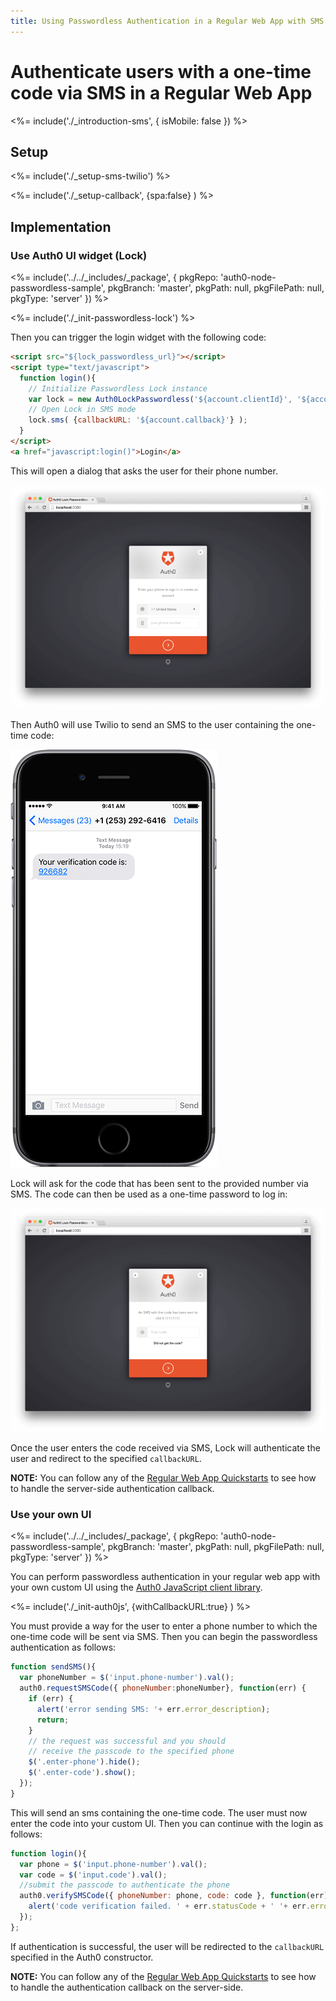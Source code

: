```yaml
---
title: Using Passwordless Authentication in a Regular Web App with SMS
---
```


# Authenticate users with a one-time code via SMS in a Regular Web App

<%= include('./_introduction-sms', { isMobile: false }) %>

## Setup

<%= include('./_setup-sms-twilio') %>

<%= include('./_setup-callback', {spa:false} ) %>

## Implementation

### Use Auth0 UI widget (Lock)

<%= include('../../_includes/_package', {
  pkgRepo: 'auth0-node-passwordless-sample',
  pkgBranch: 'master',
  pkgPath: null,
  pkgFilePath: null,
  pkgType: 'server'
}) %>

<%= include('./_init-passwordless-lock') %>

Then you can trigger the login widget with the following code:

```html
<script src="${lock_passwordless_url}"></script>
<script type="text/javascript">
  function login(){
    // Initialize Passwordless Lock instance
    var lock = new Auth0LockPasswordless('${account.clientId}', '${account.namespace}');
    // Open Lock in SMS mode
    lock.sms( {callbackURL: '${account.callback}'} );
  }
</script>
<a href="javascript:login()">Login</a>
```

This will open a dialog that asks the user for their phone number.

![](/media/articles/connections/passwordless/passwordless-sms-enter-phone-web.png)

Then Auth0 will use Twilio to send an SMS to the user containing the one-time code:

![](/media/articles/connections/passwordless/passwordless-sms-receive-code-web.png)

Lock will ask for the code that has been sent to the provided number via SMS. The code can then be used as a one-time password to log in:

![](/media/articles/connections/passwordless/passwordless-sms-enter-code-web.png)

Once the user enters the code received via SMS, Lock will authenticate the user and redirect to the specified `callbackURL`.

**NOTE:** You can follow any of the [Regular Web App Quickstarts](/quickstart/webapp) to see how to handle the server-side authentication callback.

### Use your own UI

<%= include('../../_includes/_package', {
  pkgRepo: 'auth0-node-passwordless-sample',
  pkgBranch: 'master',
  pkgPath: null,
  pkgFilePath: null,
  pkgType: 'server'
}) %>

You can perform passwordless authentication in your regular web app with your own custom UI using the [Auth0 JavaScript client library](/libraries/auth0js).

<%= include('./_init-auth0js', {withCallbackURL:true} ) %>

You must provide a way for the user to enter a phone number to which the one-time code will be sent via SMS. Then you can begin the passwordless authentication as follows:

```js
function sendSMS(){
  var phoneNumber = $('input.phone-number').val();
  auth0.requestSMSCode({ phoneNumber:phoneNumber}, function(err) {
    if (err) {
      alert('error sending SMS: '+ err.error_description);
      return;
    }
    // the request was successful and you should
    // receive the passcode to the specified phone
    $('.enter-phone').hide();
    $('.enter-code').show();
  });
}
```

This will send an sms containing the one-time code. The user must now enter the code into your custom UI. Then you can continue with the login as follows:

```js
function login(){
  var phone = $('input.phone-number').val();
  var code = $('input.code').val();
  //submit the passcode to authenticate the phone
  auth0.verifySMSCode({ phoneNumber: phone, code: code }, function(err){
    alert('code verification failed. ' + err.statusCode + ' '+ err.error);
  });
};
```

If authentication is successful, the user will be redirected to the `callbackURL` specified in the Auth0 constructor.

**NOTE:** You can follow any of the [Regular Web App Quickstarts](/quickstart/webapp) to see how to handle the authentication callback on the server-side.
